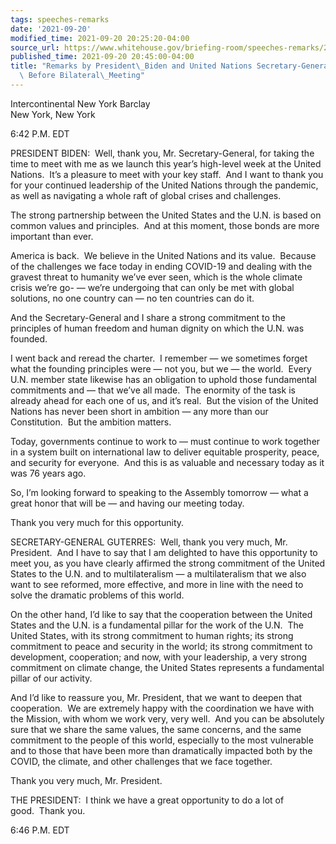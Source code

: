 ```yaml
---
tags: speeches-remarks
date: '2021-09-20'
modified_time: 2021-09-20 20:25:20-04:00
source_url: https://www.whitehouse.gov/briefing-room/speeches-remarks/2021/09/20/remarks-by-president-biden-and-united-nations-secretary-general-guterres-before-bilateral-meeting/
published_time: 2021-09-20 20:45:00-04:00
title: "Remarks by President\_Biden and United Nations Secretary-General Guterres\
  \ Before Bilateral\_Meeting"
---
```

 
Intercontinental New York Barclay  
New York, New York

6:42 P.M. EDT

PRESIDENT BIDEN:  Well, thank you, Mr. Secretary-General, for taking the
time to meet with me as we launch this year’s high-level week at the
United Nations.  It’s a pleasure to meet with your key staff.  And I
want to thank you for your continued leadership of the United Nations
through the pandemic, as well as navigating a whole raft of global
crises and challenges.

The strong partnership between the United States and the U.N. is based
on common values and principles.  And at this moment, those bonds are
more important than ever.

America is back.  We believe in the United Nations and its value. 
Because of the challenges we face today in ending COVID-19 and dealing
with the gravest threat to humanity we’ve ever seen, which is the whole
climate crisis we’re go- — we’re undergoing that can only be met with
global solutions, no one country can — no ten countries can do it.

And the Secretary-General and I share a strong commitment to the
principles of human freedom and human dignity on which the U.N. was
founded.

I went back and reread the charter.  I remember — we sometimes forget
what the founding principles were — not you, but we — the world.  Every
U.N. member state likewise has an obligation to uphold those fundamental
commitments and — that we’ve all made.  The enormity of the task is
already ahead for each one of us, and it’s real.  But the vision of the
United Nations has never been short in ambition — any more than our
Constitution.  But the ambition matters.

Today, governments continue to work to — must continue to work together
in a system built on international law to deliver equitable prosperity,
peace, and security for everyone.  And this is as valuable and necessary
today as it was 76 years ago. 

So, I’m looking forward to speaking to the Assembly tomorrow — what a
great honor that will be — and having our meeting today.

Thank you very much for this opportunity.

SECRETARY-GENERAL GUTERRES:  Well, thank you very much, Mr. President. 
And I have to say that I am delighted to have this opportunity to meet
you, as you have clearly affirmed the strong commitment of the United
States to the U.N. and to multilateralism — a multilateralism that we
also want to see reformed, more effective, and more in line with the
need to solve the dramatic problems of this world.

On the other hand, I’d like to say that the cooperation between the
United States and the U.N. is a fundamental pillar for the work of the
U.N.  The United States, with its strong commitment to human rights; its
strong commitment to peace and security in the world; its strong
commitment to development, cooperation; and now, with your leadership, a
very strong commitment on climate change, the United States represents a
fundamental pillar of our activity. 

And I’d like to reassure you, Mr. President, that we want to deepen that
cooperation.  We are extremely happy with the coordination we have with
the Mission, with whom we work very, very well.  And you can be
absolutely sure that we share the same values, the same concerns, and
the same commitment to the people of this world, especially to the most
vulnerable and to those that have been more than dramatically impacted
both by the COVID, the climate, and other challenges that we face
together.

Thank you very much, Mr. President.

THE PRESIDENT:  I think we have a great opportunity to do a lot of
good.  Thank you.

6:46 P.M. EDT

